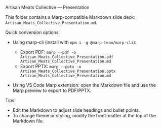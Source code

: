 Artisan Meats Collective — Presentation

This folder contains a Marp-compatible Markdown slide deck: `Artisan_Meats_Collective_Presentation.md`.

Quick conversion options:

- Using marp-cli (install with `npm i -g @marp-team/marp-cli`):
  - Export PDF: `marp --pdf -o Artisan_Meats_Collective_Presentation.pdf Artisan_Meats_Collective_Presentation.md`
  - Export PPTX: `marp --pptx -o Artisan_Meats_Collective_Presentation.pptx Artisan_Meats_Collective_Presentation.md`

- Using VS Code Marp extension: open the Markdown file and use the Marp preview to export to PDF/PPTX.

Tips:
- Edit the Markdown to adjust slide headings and bullet points.
- To change theme or styling, modify the front-matter at the top of the Markdown file.
